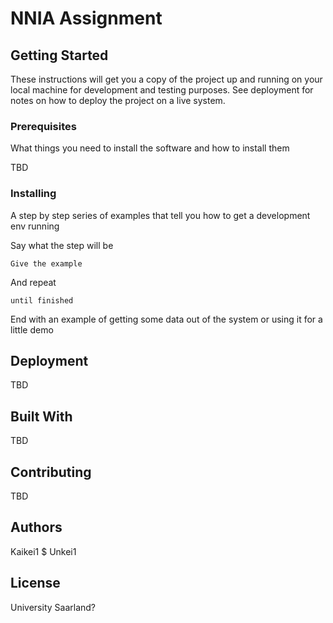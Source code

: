 # NNIA Assignment



## Getting Started

These instructions will get you a copy of the project up and running on your local machine for development and testing purposes. See deployment for notes on how to deploy the project on a live system.

### Prerequisites

What things you need to install the software and how to install them

TBD

### Installing

A step by step series of examples that tell you how to get a development env running

Say what the step will be

```
Give the example
```

And repeat

```
until finished
```

End with an example of getting some data out of the system or using it for a little demo




## Deployment


TBD

## Built With

TBD

## Contributing

TBD


## Authors

Kaikei1 $ Unkei1

## License

University Saarland? 

